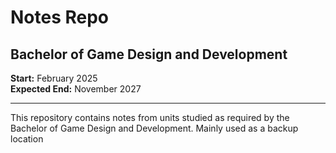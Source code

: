 # Notes Repo

## Bachelor of Game Design and Development

**Start:** February 2025 <br>
**Expected End:** November 2027

---

This repository contains notes from units studied as required by the Bachelor of Game Design and Development. Mainly used as a backup location
